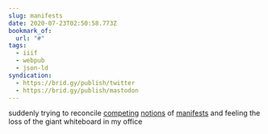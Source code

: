 ```yaml
---
slug: manifests
date: 2020-07-23T02:50:58.773Z
bookmark_of:
  url: "#"
tags:
  - iiif
  - webpub
  - json-ld
syndication:
  - https://brid.gy/publish/twitter
  - https://brid.gy/publish/mastodon
---
```

suddenly trying to reconcile [competing](https://iiif.io/api/presentation/3.0/#52-manifest) [notions](https://www.w3.org/TR/pub-manifest/) of [manifests](https://github.com/readium/webpub-manifest) and feeling the loss of the giant whiteboard in my office